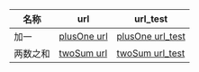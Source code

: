 名称 | url| url_test
---|---|---
加一|[plusOne url]((https://github.com/huangxiaoxi0606/leetCode3/blob/master/plusOne/plusOne.php))|[ plusOne url_test](https://github.com/huangxiaoxi0606/leetCode3/blob/master/plusOne/test.php)
两数之和 |[twoSum url](https://github.com/huangxiaoxi0606/leetCode3/blob/master/twoSum/twoSum.php) | [twoSum url_test](https://github.com/huangxiaoxi0606/leetCode3/blob/master/twoSum/test.php)